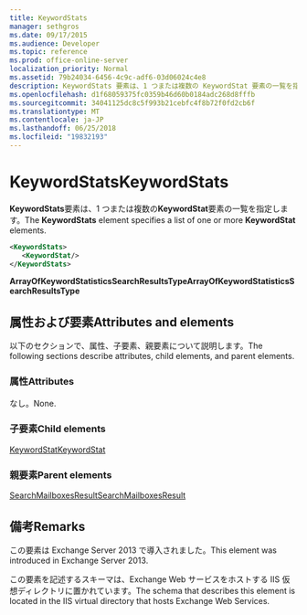 ```yaml
---
title: KeywordStats
manager: sethgros
ms.date: 09/17/2015
ms.audience: Developer
ms.topic: reference
ms.prod: office-online-server
localization_priority: Normal
ms.assetid: 79b24034-6456-4c9c-adf6-03d06024c4e8
description: KeywordStats 要素は、1 つまたは複数の KeywordStat 要素の一覧を指定します。
ms.openlocfilehash: d1f68059375fc0359b46d60b0184adc268d8fffb
ms.sourcegitcommit: 34041125dc8c5f993b21cebfc4f8b72f0fd2cb6f
ms.translationtype: MT
ms.contentlocale: ja-JP
ms.lasthandoff: 06/25/2018
ms.locfileid: "19832193"
---
```

# <a name="keywordstats"></a><span data-ttu-id="5e64a-103">KeywordStats</span><span class="sxs-lookup"><span data-stu-id="5e64a-103">KeywordStats</span></span>

<span data-ttu-id="5e64a-104">**KeywordStats**要素は、1 つまたは複数の**KeywordStat**要素の一覧を指定します。</span><span class="sxs-lookup"><span data-stu-id="5e64a-104">The **KeywordStats** element specifies a list of one or more **KeywordStat** elements.</span></span> 
  
```XML
<KeywordStats>
   <KeywordStat/>
</KeywordStats>
```

 <span data-ttu-id="5e64a-105">**ArrayOfKeywordStatisticsSearchResultsType**</span><span class="sxs-lookup"><span data-stu-id="5e64a-105">**ArrayOfKeywordStatisticsSearchResultsType**</span></span>
## <a name="attributes-and-elements"></a><span data-ttu-id="5e64a-106">属性および要素</span><span class="sxs-lookup"><span data-stu-id="5e64a-106">Attributes and elements</span></span>

<span data-ttu-id="5e64a-107">以下のセクションで、属性、子要素、親要素について説明します。</span><span class="sxs-lookup"><span data-stu-id="5e64a-107">The following sections describe attributes, child elements, and parent elements.</span></span>
  
### <a name="attributes"></a><span data-ttu-id="5e64a-108">属性</span><span class="sxs-lookup"><span data-stu-id="5e64a-108">Attributes</span></span>

<span data-ttu-id="5e64a-109">なし。</span><span class="sxs-lookup"><span data-stu-id="5e64a-109">None.</span></span>
  
### <a name="child-elements"></a><span data-ttu-id="5e64a-110">子要素</span><span class="sxs-lookup"><span data-stu-id="5e64a-110">Child elements</span></span>

[<span data-ttu-id="5e64a-111">KeywordStat</span><span class="sxs-lookup"><span data-stu-id="5e64a-111">KeywordStat</span></span>](keywordstat.md)
  
### <a name="parent-elements"></a><span data-ttu-id="5e64a-112">親要素</span><span class="sxs-lookup"><span data-stu-id="5e64a-112">Parent elements</span></span>

[<span data-ttu-id="5e64a-113">SearchMailboxesResult</span><span class="sxs-lookup"><span data-stu-id="5e64a-113">SearchMailboxesResult</span></span>](searchmailboxesresult.md)
  
## <a name="remarks"></a><span data-ttu-id="5e64a-114">備考</span><span class="sxs-lookup"><span data-stu-id="5e64a-114">Remarks</span></span>

<span data-ttu-id="5e64a-115">この要素は Exchange Server 2013 で導入されました。</span><span class="sxs-lookup"><span data-stu-id="5e64a-115">This element was introduced in Exchange Server 2013.</span></span>
  
<span data-ttu-id="5e64a-116">この要素を記述するスキーマは、Exchange Web サービスをホストする IIS 仮想ディレクトリに置かれています。</span><span class="sxs-lookup"><span data-stu-id="5e64a-116">The schema that describes this element is located in the IIS virtual directory that hosts Exchange Web Services.</span></span>
  

